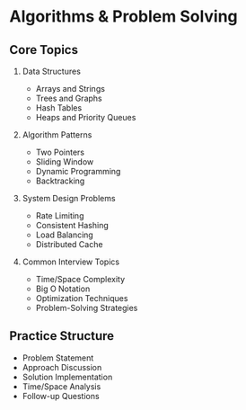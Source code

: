 # Algorithms & Problem Solving

## Core Topics

1. Data Structures

   - Arrays and Strings
   - Trees and Graphs
   - Hash Tables
   - Heaps and Priority Queues

2. Algorithm Patterns

   - Two Pointers
   - Sliding Window
   - Dynamic Programming
   - Backtracking

3. System Design Problems

   - Rate Limiting
   - Consistent Hashing
   - Load Balancing
   - Distributed Cache

4. Common Interview Topics

   - Time/Space Complexity
   - Big O Notation
   - Optimization Techniques
   - Problem-Solving Strategies

## Practice Structure

- Problem Statement
- Approach Discussion
- Solution Implementation
- Time/Space Analysis
- Follow-up Questions 